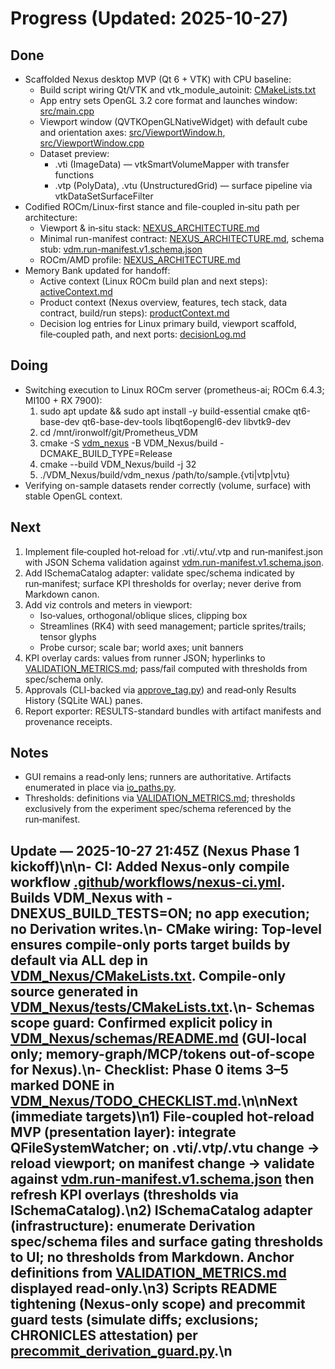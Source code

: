 # Progress (Updated: 2025-10-27)

## Done

- Scaffolded Nexus desktop MVP (Qt 6 + VTK) with CPU baseline:
  - Build script wiring Qt/VTK and vtk_module_autoinit: [CMakeLists.txt](VDM_Nexus/vdm_nexus/CMakeLists.txt:1)
  - App entry sets OpenGL 3.2 core format and launches window: [src/main.cpp](VDM_Nexus/vdm_nexus/src/main.cpp:1)
  - Viewport window (QVTKOpenGLNativeWidget) with default cube and orientation axes: [src/ViewportWindow.h](VDM_Nexus/vdm_nexus/src/ViewportWindow.h:1), [src/ViewportWindow.cpp](VDM_Nexus/vdm_nexus/src/ViewportWindow.cpp:1)
  - Dataset preview:
    - .vti (ImageData) — vtkSmartVolumeMapper with transfer functions
    - .vtp (PolyData), .vtu (UnstructuredGrid) — surface pipeline via vtkDataSetSurfaceFilter
- Codified ROCm/Linux-first stance and file-coupled in‑situ path per architecture:
  - Viewport & in‑situ stack: [NEXUS_ARCHITECTURE.md](VDM_Nexus/NEXUS_ARCHITECTURE.md:133)
  - Minimal run-manifest contract: [NEXUS_ARCHITECTURE.md](VDM_Nexus/NEXUS_ARCHITECTURE.md:144), schema stub: [vdm.run-manifest.v1.schema.json](VDM_Nexus/schemas/vdm.run-manifest.v1.schema.json:1)
  - ROCm/AMD profile: [NEXUS_ARCHITECTURE.md](VDM_Nexus/NEXUS_ARCHITECTURE.md:231)
- Memory Bank updated for handoff:
  - Active context (Linux ROCm build plan and next steps): [activeContext.md](memory-bank/activeContext.md:1)
  - Product context (Nexus overview, features, tech stack, data contract, build/run steps): [productContext.md](memory-bank/productContext.md:1)
  - Decision log entries for Linux primary build, viewport scaffold, file‑coupled path, and next ports: [decisionLog.md](memory-bank/decisionLog.md:1)

## Doing

- Switching execution to Linux ROCm server (prometheus-ai; ROCm 6.4.3; MI100 + RX 7900):
  1) sudo apt update && sudo apt install -y build-essential cmake qt6-base-dev qt6-base-dev-tools libqt6opengl6-dev libvtk9-dev
  2) cd /mnt/ironwolf/git/Prometheus_VDM
  3) cmake -S [vdm_nexus](VDM_Nexus/vdm_nexus/CMakeLists.txt:1) -B VDM_Nexus/build -DCMAKE_BUILD_TYPE=Release
  4) cmake --build VDM_Nexus/build -j 32
  5) ./VDM_Nexus/build/vdm_nexus /path/to/sample.{vti|vtp|vtu}
- Verifying on-sample datasets render correctly (volume, surface) with stable OpenGL context.

## Next

1) Implement file‑coupled hot‑reload for .vti/.vtu/.vtp and run‑manifest.json with JSON Schema validation against [vdm.run-manifest.v1.schema.json](VDM_Nexus/schemas/vdm.run-manifest.v1.schema.json:1).
2) Add ISchemaCatalog adapter: validate spec/schema indicated by run‑manifest; surface KPI thresholds for overlay; never derive from Markdown canon.
3) Add viz controls and meters in viewport:
   - Iso‑values, orthogonal/oblique slices, clipping box
   - Streamlines (RK4) with seed management; particle sprites/trails; tensor glyphs
   - Probe cursor; scale bar; world axes; unit banners
4) KPI overlay cards: values from runner JSON; hyperlinks to [VALIDATION_METRICS.md](derivation/VALIDATION_METRICS.md:1); pass/fail computed with thresholds from spec/schema only.
5) Approvals (CLI-backed via [approve_tag.py](derivation/code/common/authorization/approve_tag.py:1)) and read‑only Results History (SQLite WAL) panes.
6) Report exporter: RESULTS-standard bundles with artifact manifests and provenance receipts.

## Notes

- GUI remains a read‑only lens; runners are authoritative. Artifacts enumerated in place via [io_paths.py](derivation/code/common/io_paths.py:1).
- Thresholds: definitions via [VALIDATION_METRICS.md](derivation/VALIDATION_METRICS.md:1); thresholds exclusively from the experiment spec/schema referenced by the run‑manifest.

## Update — 2025-10-27 21:45Z (Nexus Phase 1 kickoff)\n\n- CI: Added Nexus-only compile workflow [.github/workflows/nexus-ci.yml](.github/workflows/nexus-ci.yml:1). Builds VDM_Nexus with -DNEXUS_BUILD_TESTS=ON; no app execution; no Derivation writes.\n- CMake wiring: Top-level ensures compile-only ports target builds by default via ALL dep in [VDM_Nexus/CMakeLists.txt](VDM_Nexus/CMakeLists.txt:28). Compile-only source generated in [VDM_Nexus/tests/CMakeLists.txt](VDM_Nexus/tests/CMakeLists.txt:1).\n- Schemas scope guard: Confirmed explicit policy in [VDM_Nexus/schemas/README.md](VDM_Nexus/schemas/README.md:1) (GUI-local only; memory-graph/MCP/tokens out-of-scope for Nexus).\n- Checklist: Phase 0 items 3–5 marked DONE in [VDM_Nexus/TODO_CHECKLIST.md](VDM_Nexus/TODO_CHECKLIST.md:1).\n\nNext (immediate targets)\n1) File-coupled hot-reload MVP (presentation layer): integrate QFileSystemWatcher; on .vti/.vtp/.vtu change → reload viewport; on manifest change → validate against [vdm.run-manifest.v1.schema.json](VDM_Nexus/schemas/vdm.run-manifest.v1.schema.json:1) then refresh KPI overlays (thresholds via ISchemaCatalog).\n2) ISchemaCatalog adapter (infrastructure): enumerate Derivation spec/schema files and surface gating thresholds to UI; no thresholds from Markdown. Anchor definitions from [VALIDATION_METRICS.md](Derivation/VALIDATION_METRICS.md:1) displayed read-only.\n3) Scripts README tightening (Nexus-only scope) and precommit guard tests (simulate diffs; exclusions; CHRONICLES attestation) per [precommit_derivation_guard.py](VDM_Nexus/scripts/precommit_derivation_guard.py:1).\n
